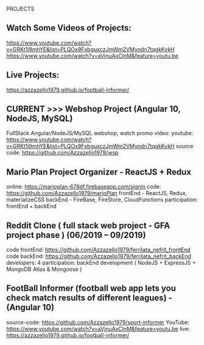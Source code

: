 PROJECTS

Watch Some Videos of Projects:
------------------------------
https://www.youtube.com/watch?v=GRKt1i9mhYE&list=PLQOx9FxbguxczJmWm2VMyndn7tqgkKvkH
https://www.youtube.com/watch?v=aVjnuAxClnM&feature=youtu.be

Live Projects:
--------------
https://azzazello1979.github.io/football-informer/



CURRENT >>> Webshop Project (Angular 10, NodeJS, MySQL)
-------------------------------------------------------
FullStack Angular/NodeJS/MySQL webshop, watch promo video:
youtube: https://www.youtube.com/watch?v=GRKt1i9mhYE&list=PLQOx9FxbguxczJmWm2VMyndn7tqgkKvkH
source code: https://github.com/Azzazello1979/wsp


Mario Plan Project Organizer - ReactJS + Redux
--------------------------------------------
  online: https://marioplan-678df.firebaseapp.com/signin
  code: https://github.com/Azzazello1979/marioPlan
  frontEnd - ReactJS, Redux, materializeCSS
  backEnd - FireBase, FireStore, CloudFunctions
  participation: frontEnd + backEnd


Reddit Clone ( full stack web project - GFA project phase ) (06/2019 – 09/2019)
-------------------------------------------------------------------------------
  code frontEnd: https://github.com/Azzazello1979/ferrilata_nefrit_frontEnd
  code backEnd: https://github.com/Azzazello1979/ferrilata_nefrit_backEnd
  developers: 4
  participation: backEnd development ( NodeJS + ExpressJS + MongoDB Atlas & Mongoose ) 
  
  
FootBall Informer (football web app lets you check match results of different leagues) - (Angular 10)
-----------------------------------------------------------------------------------------------------
source-code: https://github.com/Azzazello1979/sport-informer
YouTube: https://www.youtube.com/watch?v=aVjnuAxClnM&feature=youtu.be
live: https://azzazello1979.github.io/football-informer/

